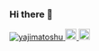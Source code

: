 ### Hi there 👋
<p align="left"> 
  <a href="https://github.com/yajimatoshu/yajimatoshu/">
    <img src="https://komarev.com/ghpvc/?username=yajimatoshu&color=lightgrey" alt="yajimatoshu" />
  </a>
  <a href="http://twitter.com/yajima_toshu">
    <img height="20" src="https://img.shields.io/twitter/follow/yajima_toshu?label=Twitter&logo=twitter&style=flat&color=blue" />
  </a>
    <a href="http://qiita.com/yajima_toshu">
    <img height="20" src="https://qiita-badge.apiapi.app/s/yajima_toshu/posts.svg" />
  </a>
</p>
